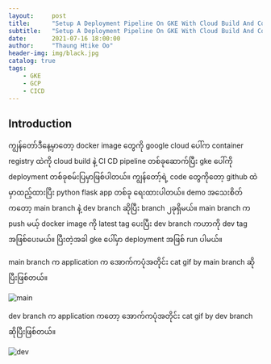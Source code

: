 ```yaml
---
layout:     post
title:      "Setup A Deployment Pipeline On GKE With Cloud Build And Container Registry"
subtitle:   "Setup A Deployment Pipeline On GKE With Cloud Build And Container Registry"
date:       2021-07-16 18:00:00
author:     "Thaung Htike Oo"
header-img: img/black.jpg
catalog: true
tags:
    - GKE
    - GCP
    - CICD
---    
```


<h2> Introduction </h2>

ကျွန်တော်ဒီနေ့မှာတော့ docker image တွေကို google cloud ပေါ်က container registry ထဲကို cloud build နဲ့ CI CD pipeline တစ်ခုဆောက်ပြီး gke ပေါ်ကို deployment တစ်ခုစမ်းပြမှာဖြစ်ပါတယ်။ ကျွန်တော့်ရဲ့ code တွေကိုတော့ github ထဲမှာထည့်ထားပြီး python flask app တစ်ခု ရေးထားပါတယ်။ demo အသေးစိတ်ကတော့ main branch နဲ့ dev branch ဆိုပြီး branch ၂ခုရှိမယ်။ main branch က push မယ့် docker image ကို latest tag ပေးပြီး dev branch ကဟာကို dev tag အဖြစ်ပေးမယ်။ ပြီးတဲ့အခါ gke ပေါ်မှာ deployment အဖြစ် run ပါမယ်။

main branch က application က အောက်ကပုံအတိုင်း cat gif by main branch ဆိုပြီးဖြစ်တယ်။

![main](https://raw.githubusercontent.com/thaunggyee/thaunggyee.github.io/master/img/main.png)

dev branch က application ကတော့ အောက်ကပုံအတိုင်း cat gif by dev branch ဆိုပြီးဖြစ်တယ်။

![dev](https://raw.githubusercontent.com/thaunggyee/thaunggyee.github.io/master/img/dev.png)
